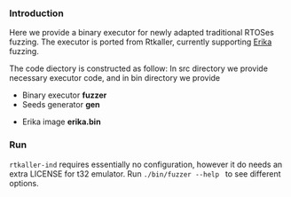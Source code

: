 ### Introduction
Here we provide a binary executor for newly adapted traditional RTOSes fuzzing.
The executor is ported from Rtkaller, currently supporting [Erika](https://github.com/evidence/erika3) fuzzing.
<!-- [FreeRTOS](https://github.com/FreeRTOS/FreeRTOS) and -->
The code diectory is constructed as follow:
In src directory we provide necessary executor code, and in bin directory we provide 
- Binary executor __fuzzer__ 
- Seeds generator __gen__
<!-- - FreeRTOS image __RTOS.bin__ -->
- Erika image __erika.bin__

<!-- For bug detection, see [buglist](../docs/buglist.md) in detail. -->

### Run
`rtkaller-ind` requires essentially no configuration, however it do needs an extra LICENSE for t32 emulator. Run ```./bin/fuzzer --help ``` to see different options.

